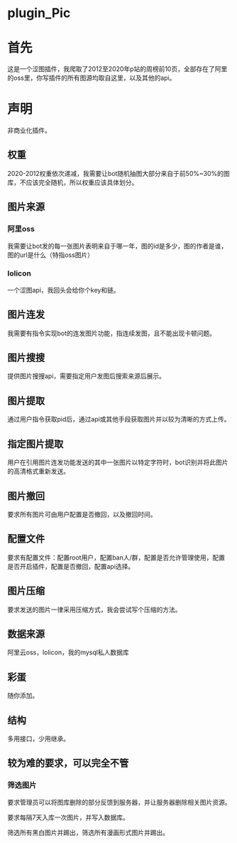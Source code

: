 # plugin_Pic
# 首先

这是一个涩图插件，我爬取了2012至2020年p站的周榜前10页，全部存在了阿里的oss里，你写插件的所有图源均取自这里，以及其他的api。

# 声明

非商业化插件。

## 权重

2020-2012权重依次递减，我需要让bot随机抽图大部分来自于前50%~30%的图库，不应该完全随机，所以权重应该具体划分。

## 图片来源

### 阿里oss

我需要让bot发的每一张图片表明来自于哪一年，图的id是多少，图的作者是谁，图的url是什么（特指oss图片）

### lolicon

一个涩图api，我回头会给你个key和链。

## 图片连发

我需要有指令实现bot的连发图片功能，指连续发图，且不能出现卡顿问题。

## 图片搜搜

提供图片搜搜api，需要指定用户发图后搜索来源后展示。

## 图片提取

通过用户指令获取pid后，通过api或其他手段获取图片并以较为清晰的方式上传。

## 指定图片提取

用户在引用图片连发功能发送的其中一张图片以特定字符时，bot识别并将此图片的高清格式重新发送。

## 图片撤回

要求所有图片可由用户配置是否撤回，以及撤回时间。

## 配置文件

要求有配置文件：配置root用户，配置ban人/群，配置是否允许管理使用，配置是否开启插件，配置是否撤回，配置api选择。

## 图片压缩

要求发送的图片一律采用压缩方式，我会尝试写个压缩的方法。

## 数据来源

阿里云oss，lolicon，我的mysql私人数据库

## 彩蛋

随你添加。

## 结构

多用接口，少用继承。

## 较为难的要求，可以完全不管

### 筛选图片

要求管理员可以将图库删除的部分反馈到服务器，并让服务器删除相关图片资源。

要求每隔7天入库一次图片，并写入数据库。

筛选所有黑白图片并踢出，筛选所有漫画形式图片并踢出。
